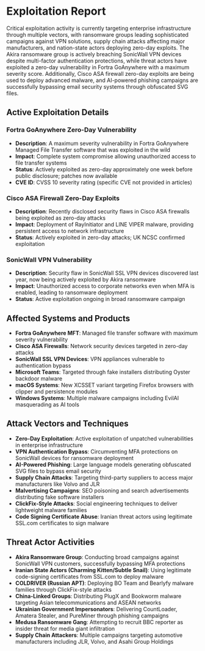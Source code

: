 # Exploitation Report

Critical exploitation activity is currently targeting enterprise infrastructure through multiple vectors, with ransomware groups leading sophisticated campaigns against VPN solutions, supply chain attacks affecting major manufacturers, and nation-state actors deploying zero-day exploits. The Akira ransomware group is actively breaching SonicWall VPN devices despite multi-factor authentication protections, while threat actors have exploited a zero-day vulnerability in Fortra GoAnywhere with a maximum severity score. Additionally, Cisco ASA firewall zero-day exploits are being used to deploy advanced malware, and AI-powered phishing campaigns are successfully bypassing email security systems through obfuscated SVG files.

## Active Exploitation Details

### Fortra GoAnywhere Zero-Day Vulnerability
- **Description**: A maximum severity vulnerability in Fortra GoAnywhere Managed File Transfer software that was exploited in the wild
- **Impact**: Complete system compromise allowing unauthorized access to file transfer systems
- **Status**: Actively exploited as zero-day approximately one week before public disclosure; patches now available
- **CVE ID**: CVSS 10 severity rating (specific CVE not provided in articles)

### Cisco ASA Firewall Zero-Day Exploits
- **Description**: Recently disclosed security flaws in Cisco ASA firewalls being exploited as zero-day attacks
- **Impact**: Deployment of RayInitiator and LINE VIPER malware, providing persistent access to network infrastructure
- **Status**: Actively exploited in zero-day attacks; UK NCSC confirmed exploitation

### SonicWall VPN Vulnerability
- **Description**: Security flaw in SonicWall SSL VPN devices discovered last year, now being actively exploited by Akira ransomware
- **Impact**: Unauthorized access to corporate networks even when MFA is enabled, leading to ransomware deployment
- **Status**: Active exploitation ongoing in broad ransomware campaign

## Affected Systems and Products

- **Fortra GoAnywhere MFT**: Managed file transfer software with maximum severity vulnerability
- **Cisco ASA Firewalls**: Network security devices targeted in zero-day attacks
- **SonicWall SSL VPN Devices**: VPN appliances vulnerable to authentication bypass
- **Microsoft Teams**: Targeted through fake installers distributing Oyster backdoor malware
- **macOS Systems**: New XCSSET variant targeting Firefox browsers with clipper and persistence modules
- **Windows Systems**: Multiple malware campaigns including EvilAI masquerading as AI tools

## Attack Vectors and Techniques

- **Zero-Day Exploitation**: Active exploitation of unpatched vulnerabilities in enterprise infrastructure
- **VPN Authentication Bypass**: Circumventing MFA protections on SonicWall devices for ransomware deployment
- **AI-Powered Phishing**: Large language models generating obfuscated SVG files to bypass email security
- **Supply Chain Attacks**: Targeting third-party suppliers to access major manufacturers like Volvo and JLR
- **Malvertising Campaigns**: SEO poisoning and search advertisements distributing fake software installers
- **ClickFix-Style Attacks**: Social engineering techniques to deliver lightweight malware families
- **Code Signing Certificate Abuse**: Iranian threat actors using legitimate SSL.com certificates to sign malware

## Threat Actor Activities

- **Akira Ransomware Group**: Conducting broad campaigns against SonicWall VPN customers, successfully bypassing MFA protections
- **Iranian State Actors (Charming Kitten/Subtle Snail)**: Using legitimate code-signing certificates from SSL.com to deploy malware
- **COLDRIVER (Russian APT)**: Deploying BO Team and Bearlyfy malware families through ClickFix-style attacks
- **China-Linked Groups**: Distributing PlugX and Bookworm malware targeting Asian telecommunications and ASEAN networks
- **Ukrainian Government Impersonators**: Delivering CountLoader, Amatera Stealer, and PureMiner through phishing campaigns
- **Medusa Ransomware Gang**: Attempting to recruit BBC reporter as insider threat for media giant infiltration
- **Supply Chain Attackers**: Multiple campaigns targeting automotive manufacturers including JLR, Volvo, and Asahi Group Holdings
